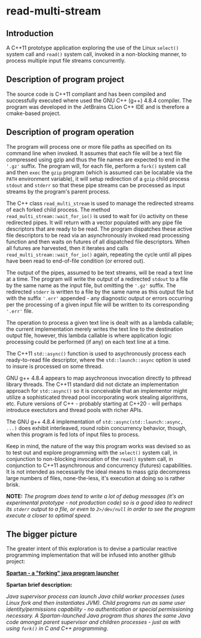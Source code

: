 # read-multi-stream

## Introduction

A C++11 prototype application exploring the use of the Linux `select()` system call and `read()` system call, invoked in a non-blocking manner, to process multiple input file streams concurrently.

## Description of program project

The source code is C++11 compliant and has been compiled and successfully executed where used the GNU C++ (g++) 4.8.4 compiler. The program was developed in the JetBrains CLion C++ IDE and is therefore a cmake-based project.

## Description of program operation

The program will process one or more file paths as specified on its command line when invoked. It assumes that each file will be a text file compressed using gzip and thus the file names are expected to end in the `'.gz'` suffix. The program will, for each file, perform a `fork()` system call and then `exec` the `gzip` program (which is assumed can be locatable via the `PATH` environment variable), it will setup redirection of a `gzip` child process `stdout` and `stderr` so that these pipe streams can be processed as input streams by the program's parent process.

The C++ class `read_multi_stream` is used to manage the redirected streams of each forked child process. The method `read_multi_stream::wait_for_io()` is used to wait for i/o activity on these redirected pipes. It will return with a vector populated with any pipe file descriptors that are ready to be read. The program dispatches these active file descriptors to be read via an asynchronously invoked read processing function and then waits on futures of all dispatched file descriptors. When all futures are harvested, then it iterates and calls `read_multi_stream::wait_for_io()` again, repeating the cycle until all pipes have been read to end-of-file condition (or errored out).

The output of the pipes, assumed to be text streams, will be read a text line at a time. The program will write the output of a redirected `stdout` to a file by the same name as the input file, but omitting the `'.gz'` suffix. The redirected `stderr` is written to a file by the same name as this output file but with the suffix `'.err'` appended - any diagnostic output or errors occurring per the processing of a given input file will be written to its corresponding `'.err'` file.

The operation to process a given text line is dealt with as a lambda callable; the current implementation merely writes the text line to the destination output file, however, this lambda callable is where application logic processing could be performed (if any) on each text line at a time.

The C++11 `std::async()` function is used to asychronously process each ready-to-read file descriptor, where the `std::launch::async` option is used to insure is processed on some thread.

GNU g++ 4.8.4 appears to map asychronous invocation directly to pthread library threads. The C++11 standard did not dictate an implementation approach for `std::async()` so it is conceivable that an implementor might utilize a sophisticated thread pool incorporating work stealing algorithms, etc. Future versions of C++ - probably starting at C++20 - will perhaps introduce exectutors and thread pools with richer APIs.

The GNU g++ 4.8.4 implementation of `std::async(std::launch::async, ...)` does exhibit interleaved, round robin concurrency behavior, though, when this program is fed lots of input files to process.

Keep in mind, the nature of the way this program works was devised so as to test out and explore programming with the `select()` system call, in conjunction to non-blocking invocation of the `read()` system call, in conjunction to C++11 asynchronous and concurrency (futures) capabilities. It is not intended as necessarily the ideal means to mass gzip decompress large numbers of files, none-the-less, it's execution at doing so is rather brisk.

**NOTE:** *The program does tend to write a lot of debug messages (it's an experimental prototype - not production code) so is a good idea to redirect its `stderr` output to a file, or even to `2>/dev/null` in order to see the program execute a closer to optimal speed.*

## The bigger picture

The greater intent of this exploration is to devise a particular reactive programming implementation that will be infused into another github project:

[**Spartan - a "forking" java program launcher**](https://github.com/tideworks/spartan-launcher)

**Spartan brief description:**

*Java supervisor process can launch Java child worker processes (uses Linux fork and then instantiates JVM). Child programs run as same user identity/permissions capability - no authentication or special permissioning necessary. A Spartan-launched Java program thus shares the same Java code amongst parent supervisor and children processes - just as with using `fork()` in C and C++ programming.*